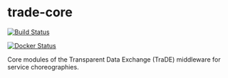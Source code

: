 # trade-core

[![Build Status](https://travis-ci.org/traDE4chor/trade-core.svg?branch=master)](https://travis-ci.org/traDE4chor/trade-core)

[![Docker Status](https://dockerbuildbadges.quelltext.eu/status.svg?organization=trade4chor&repository=trade-core)](https://hub.docker.com/r/trade4chor/trade-core/)

Core modules of the Transparent Data Exchange (TraDE) middleware for service choreographies.
